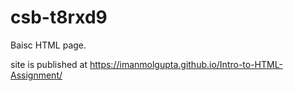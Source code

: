 # csb-t8rxd9
Baisc HTML page.

site is published at  https://imanmolgupta.github.io/Intro-to-HTML-Assignment/

